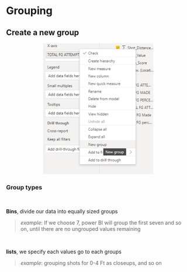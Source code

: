 # Grouping

<h2>Create a new group</h2>
<p align="center">
  <img src="img/New_Group.png" style="width:60%;" />
</p>

<h3>Group types</h3>

<br>

**Bins**, divide our data into equally sized groups

>*example*: If we choose 7, power BI will group the first seven and so on, until there are no ungrouped values remaining
<br>

**lists**, we specify each values go to each groups
>*example*: grouping shots for 0-4 Ft as closeups, and so on
